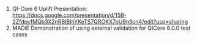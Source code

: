 1. QI-Core 6 Uplift Presentation: https://docs.google.com/presentation/d/15B-2ZfdpcfMQb3X2nRBIBIhYKeTS7QROKX7oU9n3cn4/edit?usp=sharing
2. MADiE Demonstration of using external validation for QICore 6.0.0 test cases